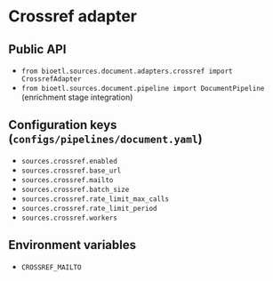 # Crossref adapter

## Public API
- `from bioetl.sources.document.adapters.crossref import CrossrefAdapter`
- `from bioetl.sources.document.pipeline import DocumentPipeline` (enrichment stage integration)

## Configuration keys (`configs/pipelines/document.yaml`)
- `sources.crossref.enabled`
- `sources.crossref.base_url`
- `sources.crossref.mailto`
- `sources.crossref.batch_size`
- `sources.crossref.rate_limit_max_calls`
- `sources.crossref.rate_limit_period`
- `sources.crossref.workers`

## Environment variables
- `CROSSREF_MAILTO`
